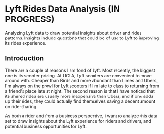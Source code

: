 # Lyft Rides Data Analysis (IN PROGRESS)

Analyzing Lyft data to draw potential insights about driver and rides patterns. Insights include questions that could be of use to Lyft to improving its rides experience.

## Introduction

There are a couple of reasons I am fond of Lyft. Most recently, the biggest one is its scooter pricing. At UCLA, Lyft scooters are convenient to move around with. Cheaper than Birds and more abundant than Limes and Ubers, I'm always on the prowl for Lyft scooters if I'm late to class to returning from a friend's place late at night. The second reason is that I have noticed that its shared rides are usually more inexpensive than Ubers, and if one adds up their rides, they could actually find themselves saving a decent amount on ride-sharing.

As both a rider and from a business perspective, I want to analyze this data set to draw insights about the Lyft experience for riders and drivers, and potential business opportunities for Lyft.
